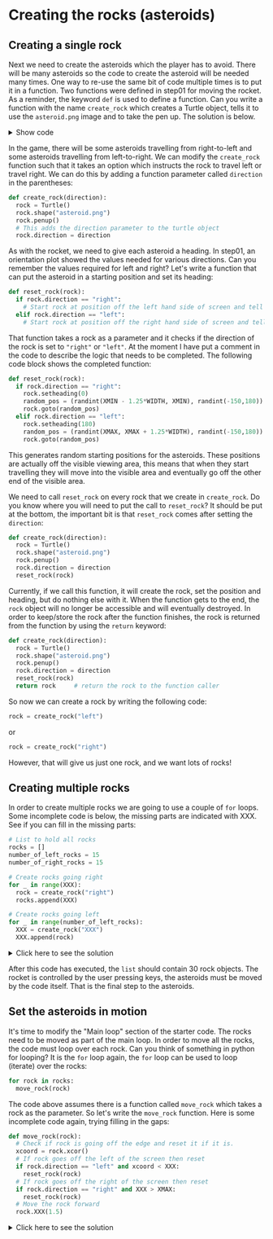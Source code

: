 # Creating the rocks (asteroids)

## Creating a single rock

Next we need to create the asteroids which the player has to avoid.
There will be many asteroids so the code to create the asteroid will be needed many times.
One way to re-use the same bit of code multiple times is to put it in a function.
Two functions were defined in step01 for moving the rocket. As a reminder, the keyword `def`
is used to define a function. Can you write a function with the name `create_rock` which creates
a Turtle object, tells it to use the `asteroid.png` image and to take the pen up. The solution is below.

<details><summary>Show code</summary>

```python
def create_rock():
  rock = Turtle()
  rock.shape("asteroid.png")
  rock.penup()
```
</details>

In the game, there will be some asteroids travelling from right-to-left and some asteroids
travelling from left-to-right. We can modify the `create_rock` function such that it takes an option
which instructs the rock to travel left or travel right. We can do this by adding a function parameter
called `direction` in the parentheses:

```python
def create_rock(direction):
  rock = Turtle()
  rock.shape("asteroid.png")
  rock.penup()
  # This adds the direction parameter to the turtle object
  rock.direction = direction
```

As with the rocket, we need to give each asteroid a heading. In step01, an orientation plot showed the values needed for various directions. Can you remember the values required for left and right? Let's
write a function that can put the asteroid in a starting position and set its heading:

```python
def reset_rock(rock):
  if rock.direction == "right":
    # Start rock at position off the left hand side of screen and tell it to travel right
  elif rock.direction == "left":
    # Start rock at position off the right hand side of screen and tell it to travel left
```

That function takes a rock as a parameter and it checks if the direction of the rock is set to
`"right"` or `"left"`. At the moment I have put a comment in the code to describe the logic
that needs to be completed. The following code block shows the completed function:

```python
def reset_rock(rock):
  if rock.direction == "right":
    rock.setheading(0)
    random_pos = (randint(XMIN - 1.25*WIDTH, XMIN), randint(-150,180))
    rock.goto(random_pos)
  elif rock.direction == "left":
    rock.setheading(180)
    random_pos = (randint(XMAX, XMAX + 1.25*WIDTH), randint(-150,180))
    rock.goto(random_pos)
```

This generates random starting positions for the asteroids. These positions are actually off the
visible viewing area, this means that when they start travelling they will move into the visible
area and eventually go off the other end of the visible area.

We need to call `reset_rock` on every rock that we create in `create_rock`. Do you know where you will need to put the call to `reset_rock`? It should be put at the bottom, the important bit is that `reset_rock` comes after setting the `direction`: 

```python
def create_rock(direction):
  rock = Turtle()
  rock.shape("asteroid.png")
  rock.penup()
  rock.direction = direction
  reset_rock(rock)
```

Currently, if we call this function, it will create the rock, set the position and heading,
but do nothing else with it.
When the function gets to the end, the `rock` object will no longer be accessible and will eventually destroyed. In order to keep/store the rock after the function finishes, the rock is returned from the
function by using the `return` keyword:

```python
def create_rock(direction):
  rock = Turtle()
  rock.shape("asteroid.png")
  rock.penup()
  rock.direction = direction
  reset_rock(rock)
  return rock     # return the rock to the function caller
```

So now we can create a rock by writing the following code:

```python
rock = create_rock("left")
```

or

```python
rock = create_rock("right")
```

However, that will give us just one rock, and we want lots of rocks!

## Creating multiple rocks

In order to create multiple rocks we are going to use a couple of `for` loops.
Some incomplete code is below, the missing parts are indicated with XXX.
See if you can fill in the missing parts:

```python
# List to hold all rocks
rocks = []
number_of_left_rocks = 15
number_of_right_rocks = 15

# Create rocks going right
for _ in range(XXX):
  rock = create_rock("right")
  rocks.append(XXX)

# Create rocks going left
for _ in range(number_of_left_rocks):
  XXX = create_rock("XXX")
  XXX.append(rock)
```

<details><summary>Click here to see the solution</summary>

```python
# List to hold all rocks
rocks = []
number_of_left_rocks = 15
number_of_right_rocks = 15

# Create rocks going right
for _ in range(number_of_right_rocks):
  rock = create_rock("right")
  rocks.append(rock)

# Create rocks going left
for _ in range(number_of_left_rocks):
  rock = create_rock("left")
  rocks.append(rock)
```
</details>

After this code has executed, the `list` should contain 30 rock objects.
The rocket is controlled by the user pressing keys, the asteroids must be moved by the code itself.
That is the final step to the asteroids.

## Set the asteroids in motion

It's time to modify the "Main loop" section of the starter code. The rocks need to be moved as
part of the main loop. In order to move all the rocks, the code must loop over each rock. Can you think of something in python for looping? It is the `for` loop again, the `for` loop can be used to loop
(iterate) over the rocks:

```python
for rock in rocks:
  move_rock(rock)
```

The code above assumes there is a function called `move_rock` which takes a rock as the parameter.
So let's write the `move_rock` function. Here is some incomplete code again, trying filling in the gaps:

```python
def move_rock(rock):
  # Check if rock is going off the edge and reset it if it is.
  xcoord = rock.xcor()
  # If rock goes off the left of the screen then reset
  if rock.direction == "left" and xcoord < XXX:
    reset_rock(rock)
  # If rock goes off the right of the screen then reset
  if rock.direction == "right" and XXX > XMAX:
    reset_rock(rock)
  # Move the rock forward
  rock.XXX(1.5)
```

<details><summary>Click here to see the solution</summary>
```python
def move_rock(rock):
  # Check if rock is going off the edge and reset it if it is.
  xcoord = rock.xcor()
  # If rock goes off the left of the screen then reset
  if rock.direction == "left" and xcoord < XMIN:
    reset_rock(rock)
  # If rock goes off the right of the screen then reset
  if rock.direction == "right" and xcoord > XMAX:
    reset_rock(rock)
  # Move the rock forward
  rock.forward(1.5)
```

 This function takes care of moving the rocks left and right (using rock.forward),
 but it is also responsible for resetting the rocks once they get off the end of the screen.
